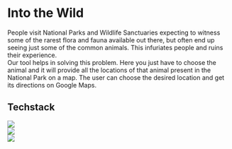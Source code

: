 # Into the Wild

People visit National Parks and Wildlife Sanctuaries expecting to witness some of the rarest flora and fauna available out there, but often end up seeing just some of the common animals. This infuriates people and ruins their experience.</br>
Our tool helps in solving this problem. Here you just have to choose the animal and it will provide all the locations of that animal present in the National Park on a map. The user can choose the desired location and get its directions on Google Maps.</br>

## Techstack
<div style="display: inline width: 100%">
  <div style="display: inline width: 33%">
    <img style="width: 128px align-items: center" src=https://user-images.githubusercontent.com/110720044/183282409-4882670a-03fa-42bd-a41c-0a99f08c5513.png>
  </div>
  <div style="display: inline width: 33%">
    <img style="width: 128px align-items: center" src=https://user-images.githubusercontent.com/110720044/183282427-6a67e8d3-5ad2-4be4-8019-271c2cc1b696.png>
  </div>
  <div style="display: inline width: 33%">
    <img style="width: 128px align-items: center" src=https://user-images.githubusercontent.com/110720044/183282448-ccb07a37-709a-4d2d-852e-b08874c9344d.png>
  </div>
</div>
